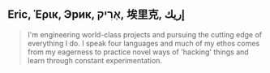 ## Eric, Έρικ, Эрик, אֶרִיק, 埃里克, إريك
> I'm engineering world-class projects and pursuing the cutting edge of everything I do. 
> I speak four languages and much of my ethos comes from my eagerness to practice novel ways of 'hacking' things and learn through constant experimentation.
